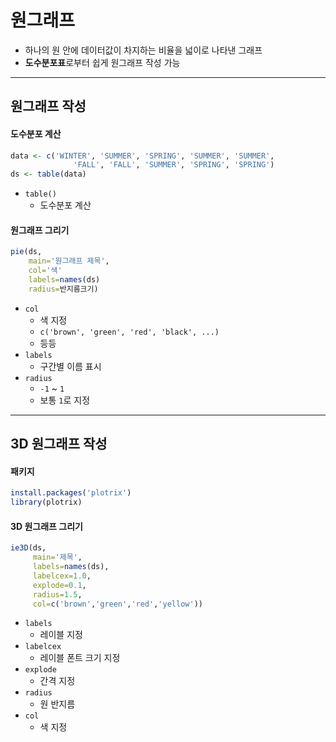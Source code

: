 # 원그래프

* 하나의 원 안에 데이터값이 차지하는 비율을 넓이로 나타낸 그래프
* **도수분포표**로부터 쉽게 원그래프 작성 가능



---



## 원그래프 작성

#### 도수분포 계산

```R
data <- c('WINTER', 'SUMMER', 'SPRING', 'SUMMER', 'SUMMER',
              'FALL', 'FALL', 'SUMMER', 'SPRING', 'SPRING')
ds <- table(data)
```

* `table()`
  * 도수분포 계산

#### 원그래프 그리기

```R
pie(ds,
	main='원그래프 제목',
	col='색'
    labels=names(ds)
	radius=반지름크기)
```

* `col`
  * 색 지정
  * `c('brown', 'green', 'red', 'black', ...)`
  * 등등
* `labels`
  * 구간별 이름 표시
* `radius`
  * `-1` ~ `1`
  * 보통 `1`로 지정



---



## 3D 원그래프 작성

#### 패키지

```R
install.packages('plotrix')
library(plotrix)
```

#### 3D 원그래프 그리기

```R
ie3D(ds, 
     main='제목',
     labels=names(ds),                              
     labelcex=1.0,                                 
     explode=0.1,                                   
     radius=1.5,                                    
     col=c('brown','green','red','yellow'))      
```

* `labels`
  * 레이블 지정
* `labelcex`
  * 레이블 폰트 크기 지정
* `explode`
  * 간격 지정
* `radius`
  * 원 반지름 
* `col`
  * 색 지정